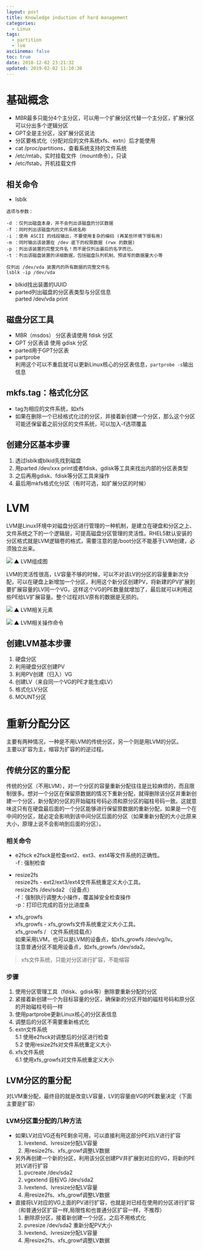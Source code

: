 ```yaml
---
layout: post
title: Knowledge induction of hard management 
categories:
  - Linux
tags:
  - partition
  - lvm
asciinema: false
toc: true
date: 2018-12-02 23:21:32
updated: 2019-02-02 11:10:30
---
```


# 基础概念

- MBR最多只能分4个主分区，可以用一个扩展分区代替一个主分区，扩展分区可以分出多个逻辑分区
- GPT全是主分区，没扩展分区说法
- 分区要格式化（分配对应的文件系统xfs、extn）后才能使用
- cat /proc/partitions，查看系统支持的文件系统
- /etc/mtab，实时挂载文件（mount命令），只读
- /etc/fstab，开机挂载文件

<!-- more -->

## 相关命令

- lsblk
``` shell
选项与参数：

-d ：仅列出磁盘本身，并不会列出该磁盘的分区数据 
-f ：同时列出该磁盘内的文件系统名称 
-i ：使用 ASCII 的线段输出，不要使用复杂的编码 (再某些环境下很有用)
-m ：同时输出该装置在 /dev 底下的权限数据 (rwx 的数据) 
-p ：列出该装置的完整文件名！而不是仅列出最后的名字而已。 
-t ：列出该磁盘装置的详细数据，包括磁盘队列机制、预读写的数据量大小等

仅列出 /dev/vda 装置内的所有数据的完整文件名
lsblk -ip /dev/vda
```

- blkid找出装置的UUID
- parted列出磁盘的分区表类型与分区信息  
parted /dev/vda print

## 磁盘分区工具

- MBR（msdos） 分区表请使用 fdisk 分区
- GPT 分区表请 使用 gdisk 分区
- parted用于GPT分区表
- partprobe  
利用这个可以不重启就可以更新Linux核心的分区表信息，`partprobe -s`输出信息

## mkfs.tag：格式化分区

- tag为相应的文件系统，如xfs
- 如果在删除一个已经格式化过的分区，并接着新创建一个分区，那么这个分区可能还保留着之前分区的文件系统，可以加入-f选项覆盖

## 创建分区基本步骤

1. 透过lsblk或blkid先找到磁盘
2. 用parted /dev/xxx print或者fdisk、gdisk等工具来找出内部的分区表类型
3. 之后再用gdisk、fdisk等分区工具来操作
4. 最后用mkfs格式化分区（有时可选，如扩展分区的时候）

# LVM

LVM是Linux环境中对磁盘分区进行管理的一种机制，是建立在硬盘和分区之上、文件系统之下的一个逻辑层，可提高磁盘分区管理的灵活性。RHEL5默认安装的分区格式就是LVM逻辑卷的格式，需要注意的是/boot分区不能基于LVM创建，必须独立出来。

![](/2018-12/knowledge-induction-of-disk-management/20181203_lvm.png)
▲ LVM组成图

LVM的灵活性很高，LV容量不够的时候，可以不对该LV的分区的容量重新次分配，可以在硬盘上新增加一个分区，利用这个新分区创建PV，将新建的PV扩展到要扩展容量的LV同一个VG，这样这个VG的PE数量就增加了，最后就可以利用这些PE给LV扩展容量。整个过程对LV原有的数据是无损的。

![](/2018-12/knowledge-induction-of-disk-management/20181203_relation.png)
▲ LVM相关元素

![](/2018-12/knowledge-induction-of-disk-management/20181203_command.png)
▲ LVM相关操作命令

## 创建LVM基本步骤

1. 硬盘分区
2. 利用硬盘分区创建PV
3. 利用PV创建（归入）VG
4. 创建LV（来自同一个VG的PE才能生成LV）
5. 格式化LV分区
6. MOUNT分区

# 重新分配分区

主要有两种情况，一种是不用LVM的传统分区，另一个则是用LVM的分区。  
主要以扩容为主，缩容为扩容的的逆过程。

## 传统分区的重分配

传统的分区（不用LVM），对一个分区的容量重新分配往往是比较麻烦的，而且限制很多。想对一个分区在保留原数据的情况下重新分配，就得删除该分区并重新创建一个分区，新分配的分区的开始磁柱号码必须和原分区的磁柱号码一致。这就意味这只有在硬盘最后面的一个分区能够进行保留原数据的重新分配，如果是一个在中间的分区，就必定会影响到该中间分区后面的分区（如果重新分配的大小比原来大小，原理上说不会影响到后面的分区）。

###  相关命令 

- e2fsck
e2fsck是检查ext2、ext3、ext4等文件系统的正确性。  
-f : 强制检查

- resize2fs  
resize2fs - ext2/ext3/ext4文件系统重定义大小工具。  
resize2fs /dev/sda2 （设备点）  
-f：强制执行调整大小操作，覆盖掉安全检查操作  
-p：打印已完成的百分比进度条

- xfs_growfs  
xfs_growfs - xfs_growfs文件系统重定义大小工具。  
xfs_growfs / （文件系统挂载点）  
如果采用LVM，也可以是LVM的设备点，如xfs_growfs /dev/vg/lv。  
注意普通分区不能用设备点，如xfs_growfs /dev/sda2。

>xfs文件系统，只能对分区进行扩容，不能缩容

### 步骤  

1. 使用分区管理工具（fdisk、gdisk等）删除要重新分配的分区  
2. 紧接着新创建一个为目标容量的分区，确保新的分区开始的磁柱号码和原分区的开始磁柱号码一样  
3. 使用partprobe更新Linux核心的分区表信息  
4. 调整后的分区不需要重新格式化  
5. extn文件系统  
5.1 使用e2fsck对调整后的分区进行检查  
5.2 使用resize2fs对文件系统重定义大小  
6. xfs文件系统  
6.1 使用xfs_growfs对文件系统重定义大小  

## LVM分区的重分配

对LVM重分配，最终目的就是改变LV容量，LV的容量由VG的PE数量决定（下面主要是扩容）

### LVM分区重分配的几种方法 


- 如果LV对应VG还有PE剩余可用，可以直接利用这部分PE对LV进行扩容
	1. lvextend、lvresize分配LV容量
	2. 用resize2fs、xfs_growf调整LV数据
- 另外再创建一个新的分区，利用该分区创建PV并扩展到对应的VG，将新的PE对LV进行扩容
	1. pvcreate /dev/sda2
	2. vgextend 目标VG /dev/sda2
	3. lvextend、lvresize分配LV容量
	4. 用resize2fs、xfs_growf调整LV数据
- 直接将LV对应的VG上面的PV进行扩容，也就是对已经在使用的分区进行扩容（和普通分区扩容一样,局限性和也普通分区扩容一样，不推荐）
	1. 删除原分区，接着新创建一个分区，之后不用格式化
	2. pvresize /dev/sda2 重新分配PV大小
	3. lvextend、lvresize分配LV容量
	4. 用resize2fs、xfs_growf调整LV数据
